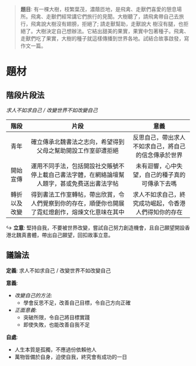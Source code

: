 > **題目**:
> 有一棵大樹，枝繁葉茂，濃蔭匝地，是飛禽、走獸們喜愛的憩息場所。飛禽、走獸們經常講它們旅行的見聞。大樹聽了，請飛禽帶自己去旅行，飛禽說大樹沒有翅膀，拒絕了; 請走獸幫助，走獸說大 樹沒有腿，也拒絕了。大樹決定自己想辦法。它結出甜美的果實，果實中包著種子。飛禽、走獸們吃了果實，大樹的種子就這樣傳播到世界各地。試結合故事啟發，寫作文一篇。

# 題材
## 階段片段法
*求人不如求自己 / 改變世界不如改變自己*

| 階段 | 片段 | 意義 |
| :--: | :--:| :--: |
| 青年 | 確立傳承北魏書法之志向，希望得到父母之幫助開設工作室卻遭拒絕 | 反思自己，帶出求人不如求自己，將自己的信念傳承於世界 |
| 開始宣傳 | 運用不同手法，包括開設社交賬號不停上載自己書法字體，在網絡論壇幫人題字，甚或免费送出書法字帖 | 未有迴響，心中失望，自己的種子真的可傳承下去嗎 |
| 轉折以及改變 | 得到書法工作室轉帖，帶出欣賞，令人們覺察到你的存在，順便你也開展了霓虹燈創作，熔煉文化意味在其中 | 求人不如求自己，終究成功崛起，令香港人們得知你的存在 |
↪️ **立意**: 堅持自我，不要被世界改變，嘗試自己努力創造機會，且自己願望開設香港北魏真書體，帶出自己願望，回扣故事立意。

## 議論法
**定義**: 求人不如求自己 / 改變世界不如改變自己

**意義**:
- *改變自己的方法*:
	- 學會反思不足，改善自己目標，令自己方向正確
- *正面意義*:
	- 突破所限，令自己將目標實踐
	- 即使失敗，也能改善自我不足

**自處**:
- 人生本質是孤獨，不應過份依賴他人
- 萬物皆備於自身，迫使自我，終究會有成功的一日
